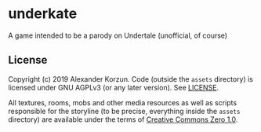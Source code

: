 # underkate
A game intended to be a parody on Undertale (unofficial, of course)

## License
Copyright (c) 2019 Alexander Korzun.
Code (outside the `assets` directory) is licensed under GNU AGPLv3 (or any later version). See
[LICENSE](LICENSE).

All textures, rooms, mobs and other media resources as well as scripts
responsible for the storyline (to be precise, everything inside
the `assets` directory) are available under the
terms of [Creative Commons Zero 1.0](assets/COPYING.media).
